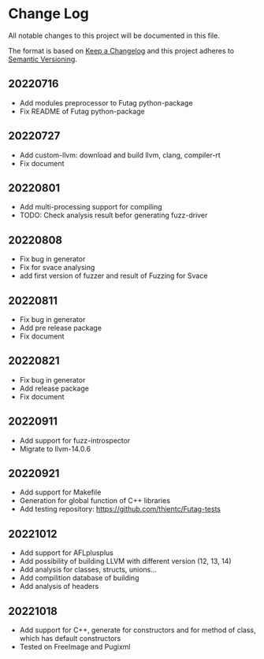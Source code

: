 
# Change Log
All notable changes to this project will be documented in this file.
 
The format is based on [Keep a Changelog](http://keepachangelog.com/)
and this project adheres to [Semantic Versioning](http://semver.org/).

## 20220716
- Add modules preprocessor to Futag python-package
- Fix README of Futag python-package

## 20220727
- Add custom-llvm: download and build llvm, clang, compiler-rt
- Fix document

## 20220801
- Add multi-processing support for compiling
- TODO: Check analysis result befor generating fuzz-driver

## 20220808
- Fix bug in generator
- Fix for svace analysing
- add first version of fuzzer and result of Fuzzing for Svace

## 20220811
- Fix bug in generator
- Add pre release package
- Fix document

## 20220821
- Fix bug in generator
- Add release package
- Fix document

## 20220911
- Add support for fuzz-introspector
- Migrate to llvm-14.0.6

## 20220921
- Add support for Makefile
- Generation for global function of C++ libraries
- Add testing repository: https://github.com/thientc/Futag-tests

## 20221012
- Add support for AFLplusplus
- Add possibility of building LLVM with different version (12, 13, 14)
- Add analysis for classes, structs, unions...
- Add compilition database of building
- Add analysis of headers

## 20221018
- Add support for C++, generate for constructors and for method of class, which has default constructors
- Tested on FreeImage and Pugixml